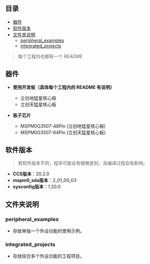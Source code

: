 ## 目录
* [器件](#器件)
* [软件版本](#软件版本)
* [文件夹说明](#文件夹说明)
  * [peripheral_examples](#peripheral_examples)
  * [integrated_projects](#integrated_projects)

> 每个工程内也都有一个 README

## 器件

- **使用开发板（具体每个工程内的 README 有说明）**
  - 立创地猛星核心板
  - 立创天猛星核心板

- **板子芯片**
  - MSPM0G3507-48Pin (立创地猛星核心板)
  - MSPM0G3507-64Pin (立创天猛星核心板)



## 软件版本

> 若软件版本不同，程序可能会有细微差别，且编译过程会有影响。

- **CCS版本**：20.2.0
- **mspm0_sda版本**：2_01_00_03
- **sysconfig版本**：1.20.0



## 文件夹说明

### peripheral_examples
- 存放单独一个外设功能的使用示例。

### integrated_projects
- 存放综合多个外设功能的工程项目。